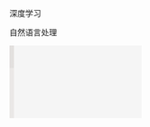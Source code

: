 深度学习

自然语言处理

![yb](https://github.com/pinger1204/elven/blob/master/image/c9208ec79dc664a55359cad98afdc5b.png)